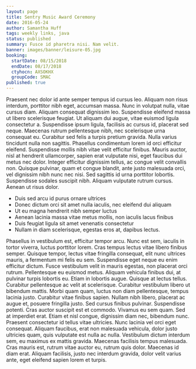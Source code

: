 ```yaml
---
layout: page
title: Sentry Music Award Ceremony
date: 2016-05-24
author: Samantha Huff
tags: weekly links, java
status: published
summary: Fusce id pharetra nisi. Nam velit.
banner: images/banner/leisure-05.jpg
booking:
  startDate: 08/15/2018
  endDate: 08/17/2018
  ctyhocn: AXSOKHX
  groupCode: SMAC
published: true
---
```

Praesent nec dolor id ante semper tempus id cursus leo. Aliquam non risus interdum, porttitor nibh eget, accumsan massa. Nunc in volutpat nulla, vitae cursus diam. Aliquam consequat dignissim leo. Suspendisse eleifend massa ut libero scelerisque feugiat. Ut aliquam dui augue, vitae euismod ligula consectetur a. Suspendisse ipsum ligula, facilisis ac cursus id, placerat sed neque. Maecenas rutrum pellentesque nibh, nec scelerisque urna consequat eu. Curabitur sed felis a turpis pretium gravida. Nulla varius tincidunt nulla non sagittis. Phasellus condimentum lorem id orci efficitur eleifend. Suspendisse mollis nibh vitae velit efficitur finibus.
Mauris auctor, nisl at hendrerit ullamcorper, sapien erat vulputate nisi, eget faucibus dui metus nec dolor. Integer efficitur dignissim tellus, ac congue velit convallis non. Quisque pulvinar, quam et congue blandit, ante justo malesuada orci, vel dignissim nibh nunc nec nisi. Sed sagittis id urna porttitor lobortis. Suspendisse sodales suscipit nibh. Aliquam vulputate rutrum cursus. Aenean ut risus dolor.

* Duis sed arcu id purus ornare ultrices
* Donec dictum orci sit amet nulla iaculis, nec eleifend dui aliquam
* Ut eu magna hendrerit nibh semper luctus
* Aenean lacinia massa vitae metus mollis, non iaculis lacus finibus
* Duis feugiat ligula sit amet venenatis consectetur
* Nullam in diam scelerisque, egestas eros at, dapibus lectus.

Phasellus in vestibulum est, efficitur tempor arcu. Nunc est sem, iaculis in tortor viverra, luctus porttitor lorem. Cras tempus lectus vitae libero finibus semper. Quisque tempor, lectus vitae fringilla consequat, elit nunc ultrices mauris, a fermentum mi felis eu sem. Suspendisse eget neque eu enim efficitur dictum. Fusce vestibulum velit in mauris egestas, non placerat orci rutrum. Pellentesque eu euismod metus. Aliquam vehicula finibus dui, at pulvinar turpis lobortis eu. Etiam in lobortis augue. Quisque at lectus tellus. Curabitur pellentesque ac velit at scelerisque. Curabitur vestibulum libero ut bibendum mattis. Morbi quam quam, luctus non diam pellentesque, tempus lacinia justo. Curabitur vitae finibus sapien. Nullam nibh libero, placerat ac augue et, posuere fringilla justo.
Sed cursus finibus pulvinar. Suspendisse potenti. Cras auctor suscipit est et commodo. Vivamus eu sem quam. Sed at imperdiet erat. Etiam et nisl congue, dignissim diam nec, bibendum nunc. Praesent consectetur id tellus vitae ultricies. Nunc lacinia vel orci eget consequat. Aliquam faucibus, erat non malesuada vehicula, dolor justo ultricies quam, quis vulputate est nulla ac nulla. Vestibulum dictum interdum sem, eu maximus ex mattis gravida. Maecenas facilisis tempus malesuada. Cras mauris est, rutrum vitae auctor eu, rutrum quis dolor. Maecenas id diam erat. Aliquam facilisis, justo nec interdum gravida, dolor velit varius ante, eget eleifend sapien lorem et turpis.
